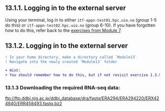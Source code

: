 ## 13.1.1. Logging in to the external server
Using your terminal, log in to either `itf-appn-test01.hpc.uio.no` (group 1-5 do this) or `itf-appn-test02.hpc.uio.no` (group
6-10). If you have forgotten how to do this, refer back to the [exercises from Module 7](https://github.com/BIOS3010/Module-7---HTS/blob/main/00-Get_started.md#logging-on-to-the-server).

## 13.1.2. Logging in to the external server
```diff
! In your home directory, make a directory called `Module13` 
! Navigate into the newly created `Module13` folder
```

```diff
+ Hint:
+ You should remember how to do this, but if not revisit exercise 1.3.9 and 1.3.3
```

### 13.1.3 Downloading the required RNA-seq data:

ftp://ftp.ddbj.nig.ac.jp/ddbj_database/dra/fastq/ERA294/ERA294220/ERX424840/ERR458493.fastq.bz2


